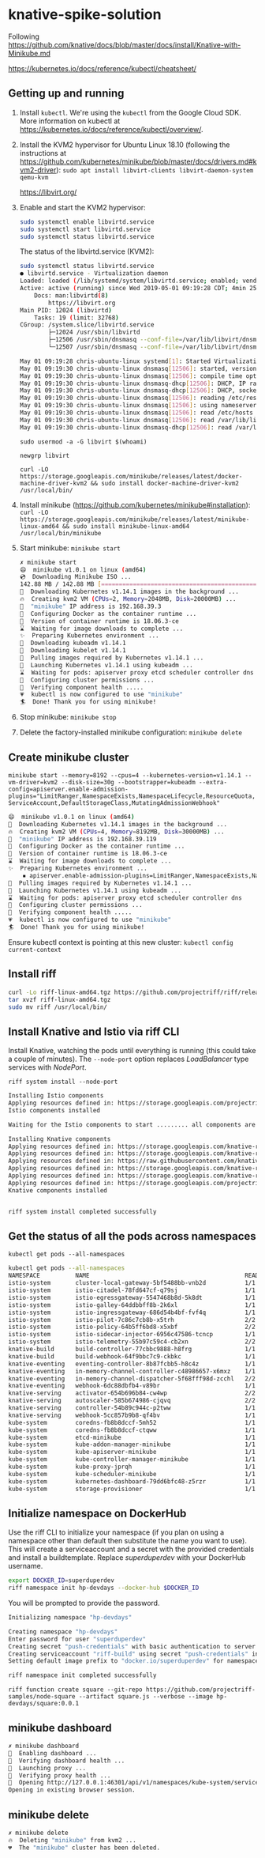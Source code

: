 # knative-spike-solution

Following https://github.com/knative/docs/blob/master/docs/install/Knative-with-Minikube.md 

https://kubernetes.io/docs/reference/kubectl/cheatsheet/


## Getting up and running

1. Install `kubectl`. We're using the `kubectl` from the Google Cloud SDK. More information on kubectl at https://kubernetes.io/docs/reference/kubectl/overview/.

1. Install the KVM2 hypervisor for Ubuntu Linux 18.10 (following the instructions at https://github.com/kubernetes/minikube/blob/master/docs/drivers.md#kvm2-driver): `sudo apt install libvirt-clients libvirt-daemon-system qemu-kvm`

    https://libvirt.org/

1. Enable and start the KVM2 hypervisor:    

    ```bash
    sudo systemctl enable libvirtd.service
    sudo systemctl start libvirtd.service
    sudo systemctl status libvirtd.service
    ```

    The status of the libvirtd.service (KVM2):

    ```bash
    sudo systemctl status libvirtd.service
    ● libvirtd.service - Virtualization daemon
    Loaded: loaded (/lib/systemd/system/libvirtd.service; enabled; vendor preset: enabled)
    Active: active (running) since Wed 2019-05-01 09:19:28 CDT; 4min 25s ago
        Docs: man:libvirtd(8)
            https://libvirt.org
    Main PID: 12024 (libvirtd)
        Tasks: 19 (limit: 32768)
    CGroup: /system.slice/libvirtd.service
            ├─12024 /usr/sbin/libvirtd
            ├─12506 /usr/sbin/dnsmasq --conf-file=/var/lib/libvirt/dnsmasq/default.conf --leasefile-ro --dhcp-script=/usr/lib/libvirt/libvirt_leaseshelper
            └─12507 /usr/sbin/dnsmasq --conf-file=/var/lib/libvirt/dnsmasq/default.conf --leasefile-ro --dhcp-script=/usr/lib/libvirt/libvirt_leaseshelper

    May 01 09:19:28 chris-ubuntu-linux systemd[1]: Started Virtualization daemon.
    May 01 09:19:30 chris-ubuntu-linux dnsmasq[12506]: started, version 2.79 cachesize 150
    May 01 09:19:30 chris-ubuntu-linux dnsmasq[12506]: compile time options: IPv6 GNU-getopt DBus i18n IDN DHCP DHCPv6 no-Lua TFTP conntrack ipset auth DNSSEC loop-detect inotify
    May 01 09:19:30 chris-ubuntu-linux dnsmasq-dhcp[12506]: DHCP, IP range 192.168.122.2 -- 192.168.122.254, lease time 1h
    May 01 09:19:30 chris-ubuntu-linux dnsmasq-dhcp[12506]: DHCP, sockets bound exclusively to interface virbr0
    May 01 09:19:30 chris-ubuntu-linux dnsmasq[12506]: reading /etc/resolv.conf
    May 01 09:19:30 chris-ubuntu-linux dnsmasq[12506]: using nameserver 127.0.0.53#53
    May 01 09:19:30 chris-ubuntu-linux dnsmasq[12506]: read /etc/hosts - 7 addresses
    May 01 09:19:30 chris-ubuntu-linux dnsmasq[12506]: read /var/lib/libvirt/dnsmasq/default.addnhosts - 0 addresses
    May 01 09:19:30 chris-ubuntu-linux dnsmasq-dhcp[12506]: read /var/lib/libvirt/dnsmasq/default.hostsfile
    ```

    `sudo usermod -a -G libvirt $(whoami)`

    `newgrp libvirt`

    `curl -LO https://storage.googleapis.com/minikube/releases/latest/docker-machine-driver-kvm2 && sudo install docker-machine-driver-kvm2 /usr/local/bin/`


1. Install minikube (https://github.com/kubernetes/minikube#installation): `curl -LO https://storage.googleapis.com/minikube/releases/latest/minikube-linux-amd64 && sudo install minikube-linux-amd64 /usr/local/bin/minikube`

1. Start minikube: `minikube start`

    ```bash
    ✗ minikube start
    😄  minikube v1.0.1 on linux (amd64)
    💿  Downloading Minikube ISO ...
    142.88 MB / 142.88 MB [============================================] 100.00% 0s
    🤹  Downloading Kubernetes v1.14.1 images in the background ...
    🔥  Creating kvm2 VM (CPUs=2, Memory=2048MB, Disk=20000MB) ...
    📶  "minikube" IP address is 192.168.39.3
    🐳  Configuring Docker as the container runtime ...
    🐳  Version of container runtime is 18.06.3-ce
    ⌛  Waiting for image downloads to complete ...
    ✨  Preparing Kubernetes environment ...
    💾  Downloading kubeadm v1.14.1
    💾  Downloading kubelet v1.14.1
    🚜  Pulling images required by Kubernetes v1.14.1 ...
    🚀  Launching Kubernetes v1.14.1 using kubeadm ... 
    ⌛  Waiting for pods: apiserver proxy etcd scheduler controller dns
    🔑  Configuring cluster permissions ...
    🤔  Verifying component health .....
    💗  kubectl is now configured to use "minikube"
    🏄  Done! Thank you for using minikube!
    ```
1. Stop minikube: `minikube stop`
1. Delete the factory-installed minikube configuration: `minikube delete` 


## Create minikube cluster

`minikube start --memory=8192 --cpus=4 --kubernetes-version=v1.14.1 --vm-driver=kvm2 --disk-size=30g --bootstrapper=kubeadm --extra-config=apiserver.enable-admission-plugins="LimitRanger,NamespaceExists,NamespaceLifecycle,ResourceQuota,ServiceAccount,DefaultStorageClass,MutatingAdmissionWebhook"`

```bash
😄  minikube v1.0.1 on linux (amd64)
🤹  Downloading Kubernetes v1.14.1 images in the background ...
🔥  Creating kvm2 VM (CPUs=4, Memory=8192MB, Disk=30000MB) ...
📶  "minikube" IP address is 192.168.39.119
🐳  Configuring Docker as the container runtime ...
🐳  Version of container runtime is 18.06.3-ce
⌛  Waiting for image downloads to complete ...
✨  Preparing Kubernetes environment ...
    ▪ apiserver.enable-admission-plugins=LimitRanger,NamespaceExists,NamespaceLifecycle,ResourceQuota,ServiceAccount,DefaultStorageClass,MutatingAdmissionWebhook
🚜  Pulling images required by Kubernetes v1.14.1 ...
🚀  Launching Kubernetes v1.14.1 using kubeadm ... 
⌛  Waiting for pods: apiserver proxy etcd scheduler controller dns
🔑  Configuring cluster permissions ...
🤔  Verifying component health .....
💗  kubectl is now configured to use "minikube"
🏄  Done! Thank you for using minikube!
```

Ensure kubectl context is pointing at this new cluster: `kubectl config current-context`

## Install riff

```bash
curl -Lo riff-linux-amd64.tgz https://github.com/projectriff/riff/releases/download/v0.3.0/riff-linux-amd64.tgz
tar xvzf riff-linux-amd64.tgz
sudo mv riff /usr/local/bin/
```

## Install Knative and Istio via riff CLI

Install Knative, watching the pods until everything is running (this could take a couple of minutes). The `--node-port` option replaces *LoadBalancer* type services with *NodePort*.

`riff system install --node-port`

```bash
Installing Istio components
Applying resources defined in: https://storage.googleapis.com/projectriff/istio/istio-v1.0.7-riff.yaml
Istio components installed

Waiting for the Istio components to start ......... all components are 'Running'

Installing Knative components
Applying resources defined in: https://storage.googleapis.com/knative-releases/build/previous/v0.5.0/build.yaml
Applying resources defined in: https://storage.googleapis.com/knative-releases/serving/previous/v0.5.0/serving.yaml
Applying resources defined in: https://raw.githubusercontent.com/knative/serving/v0.5.0/third_party/config/build/clusterrole.yaml
Applying resources defined in: https://storage.googleapis.com/knative-releases/eventing/previous/v0.4.0/eventing.yaml
Applying resources defined in: https://storage.googleapis.com/knative-releases/eventing/previous/v0.4.0/in-memory-channel.yaml
Applying resources defined in: https://storage.googleapis.com/projectriff/riff-buildtemplate/riff-cnb-clusterbuildtemplate-0.2.0.yaml
Knative components installed


riff system install completed successfully
```

## Get the status of all the pods across namespaces 

`kubectl get pods --all-namespaces`

```bash
kubectl get pods --all-namespaces              
NAMESPACE          NAME                                            READY   STATUS    RESTARTS   AGE
istio-system       cluster-local-gateway-5bf5488bb-vnb2d           1/1     Running   0          10m
istio-system       istio-citadel-78fd647cf-q79sj                   1/1     Running   0          10m
istio-system       istio-egressgateway-5547468b8d-5k8dt            1/1     Running   0          10m
istio-system       istio-galley-64ddbbff8b-2k6xl                   1/1     Running   0          10m
istio-system       istio-ingressgateway-686d54b4bf-fvf4q           1/1     Running   0          10m
istio-system       istio-pilot-7c86c7cb8b-x5trh                    2/2     Running   0          10m
istio-system       istio-policy-64b5ff6bd8-x5xbf                   2/2     Running   0          10m
istio-system       istio-sidecar-injector-6956c47586-tcncp         1/1     Running   0          10m
istio-system       istio-telemetry-55b97c59c4-cb2xn                2/2     Running   0          10m
knative-build      build-controller-77cbbc9888-h8frg               1/1     Running   0          8m38s
knative-build      build-webhook-64f9bbc7c9-ckbkc                  1/1     Running   0          8m38s
knative-eventing   eventing-controller-8b87fcbb5-h8c4z             1/1     Running   0          8m36s
knative-eventing   in-memory-channel-controller-c48986657-x6mxz    1/1     Running   0          8m35s
knative-eventing   in-memory-channel-dispatcher-5f68fff98d-zcchl   2/2     Running   1          8m35s
knative-eventing   webhook-6dc88dbfb4-v89br                        1/1     Running   0          8m36s
knative-serving    activator-654b696b84-cw4wp                      2/2     Running   0          8m37s
knative-serving    autoscaler-585b674986-cjqvq                     2/2     Running   0          8m37s
knative-serving    controller-54b89c944c-p2tww                     1/1     Running   0          8m37s
knative-serving    webhook-5cc857b9b8-qf4bv                        1/1     Running   0          8m37s
kube-system        coredns-fb8b8dccf-5mh52                         1/1     Running   1          17m
kube-system        coredns-fb8b8dccf-ctqww                         1/1     Running   1          17m
kube-system        etcd-minikube                                   1/1     Running   0          16m
kube-system        kube-addon-manager-minikube                     1/1     Running   0          16m
kube-system        kube-apiserver-minikube                         1/1     Running   0          16m
kube-system        kube-controller-manager-minikube                1/1     Running   0          16m
kube-system        kube-proxy-jprqh                                1/1     Running   0          17m
kube-system        kube-scheduler-minikube                         1/1     Running   0          16m
kube-system        kubernetes-dashboard-79dd6bfc48-z5rzr           1/1     Running   4          17m
kube-system        storage-provisioner                             1/1     Running   0          17m
```

## Initialize namespace on DockerHub

Use the riff CLI to initialize your namespace (if you plan on using a namespace other than default then substitute the name you want to use). This will create a serviceaccount and a secret with the provided credentials and install a buildtemplate. Replace *superduperdev* with your DockerHub username.

```bash
export DOCKER_ID=superduperdev
riff namespace init hp-devdays --docker-hub $DOCKER_ID
```

You will be prompted to provide the password.

```bash
Initializing namespace "hp-devdays"

Creating namespace "hp-devdays" 
Enter password for user "superduperdev"
Creating secret "push-credentials" with basic authentication to server "https://index.docker.io/v1/" for user "superduperdev"
Creating serviceaccount "riff-build" using secret "push-credentials" in namespace "hp-devdays"
Setting default image prefix to "docker.io/superduperdev" for namespace "hp-devdays"

riff namespace init completed successfully
```


`riff function create square --git-repo https://github.com/projectriff-samples/node-square --artifact square.js --verbose --image hp-devdays/square:0.0.1`



## minikube dashboard

```bash
✗ minikube dashboard
🔌  Enabling dashboard ...
🤔  Verifying dashboard health ...
🚀  Launching proxy ...
🤔  Verifying proxy health ...
🎉  Opening http://127.0.0.1:46301/api/v1/namespaces/kube-system/services/http:kubernetes-dashboard:/proxy/ in your default browser...
Opening in existing browser session.
```

## minikube delete

```bash
✗ minikube delete
🔥  Deleting "minikube" from kvm2 ...
💔  The "minikube" cluster has been deleted.
```

